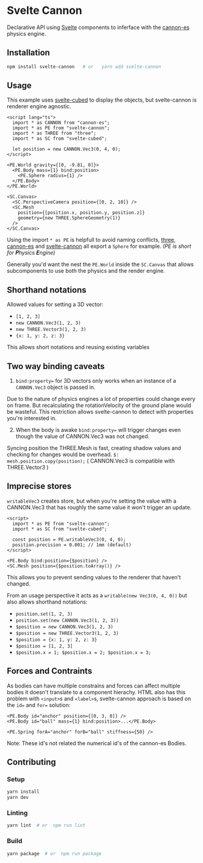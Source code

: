 # Svelte Cannon

Declarative API using [Svelte](https://svelte.dev/) components to inferface with the [cannon-es](https://pmndrs.github.io/cannon-es/) physics engine.

## Installation

```sh
npm install svelte-cannon   # or   yarn add svelte-cannon
```

## Usage

This example uses [svelte-cubed](https://svelte-cubed.vercel.app/) to display the objects, but svelte-cannon is renderer engine agnostic.

```svelte
<script lang="ts">
  import * as CANNON from "cannon-es";
  import * as PE from "svelte-cannon";
  import * as THREE from "three";
  import * as SC from "svelte-cubed";

  let position = new CANNON.Vec3(0, 4, 0);
</script>

<PE.World gravity={[0, -9.81, 0]}>
  <PE.Body mass={1} bind:position>
    <PE.Sphere radius={1} />
  </PE.Body>
</PE.World>

<SC.Canvas>
  <SC.PerspectiveCamera position={[0, 2, 10]} />
  <SC.Mesh
    position={[position.x, position.y, position.z]}
    geometry={new THREE.SphereGeometry(1)}
  />
</SC.Canvas>
```

Using the import `* as PE` is helpfull to avoid naming conflicts, [three](https://threejs.org/docs/#api/en/math/Sphere), [cannon-es](https://pmndrs.github.io/cannon-es/docs/classes/Sphere.html) and [svelte-cannon](./src/lib/components/Sphere.svelte) all export a `Sphere` for example.
_(PE is short for **P**hysics **E**ngine)_

Generally you'd want the nest the `PE.World` inside the `SC.Canvas` that allows subcomponents to use both the physics and the render engine.

## Shorthand notations

Allowed values for setting a 3D vector:

- `[1, 2, 3]`
- `new CANNON.Vec3(1, 2, 3)`
- `new THREE.Vector3(1, 2, 3)`
- `{x: 1, y: 2, z: 3}`

This allows short notations and reusing existing variables

## Two way binding caveats

1. `bind:property=` for 3D vectors only works when an instance of a `CANNON.Vec3` object is passed in.

Due to the nature of physics engines a lot of properties could change every on frame.
But recalculating the rotationVelocity of the ground plane would be wasteful.
This restriction allows svelte-cannon to detect with properties you're interested in.

2. When the body is awake `bind:property=` will trigger changes even though the value of CANNON.Vec3 was not changed.

Syncing position the THREE.Mesh is fast, creating shadow values and checking for changes would be overhead.
`$: mesh.position.copy(position);` ( CANNON.Vec3 is compatible with THREE.Vector3 )

## Imprecise stores

`writableVec3` creates store, but when you're setting the value with a CANNON.Vec3 that has roughly the same value it won't trigger an update.

```svelte
<script>
  import * as PE from "svelte-cannon";
  import * as SC from "svelte-cubed";

  const position = PE.writableVec3(0, 4, 0);
  position.precision = 0.001; // 1mm (default)
</script>

<PE.Body bind:position={$position} />
<SC.Mesh position={$position.toArray()} />
```

This allows you to prevent sending values to the renderer that haven't changed.

From an usage perspective it acts as a `writable(new Vec3(0, 4, 0))` but also allows shorthand notations:

- `position.set(1, 2, 3)`
- `position.set(new CANNON.Vec3(1, 2, 3))`
- `$position = new CANNON.Vec3(1, 2, 3)`
- `$position = new THREE.Vector3(1, 2, 3)`
- `$position = {x: 1, y: 2, z: 3}`
- `$position = [1, 2, 3]`
- `$position.x = 1; $position.x = 2; $position.x = 3;`

## Forces and Contraints

As bodies can have multiple constrains and forces can affect multiple bodies it doesn't translate to a component hierachy. HTML also has this problem with `<input>`s and `<label>`s, svelte-cannon approach is based on the `id=` and `for=` solution:

```svelte
<PE.Body id="anchor" position={[0, 3, 0]} />
<PE.Body id="ball" mass={1} bind:position>...</PE.Body>

<PE.Spring forA="anchor" forB="ball" stiffness={50} />
```

Note: These id's not related the numerical id's of the cannon-es Bodies.

## Contributing

### Setup

```sh
yarn install
yarn dev
```

### Linting

```sh
yarn lint  # or  npm run lint
```

### Build

```sh
yarn package  # or  npm run package
```
